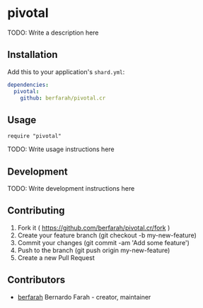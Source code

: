 # pivotal

TODO: Write a description here

## Installation


Add this to your application's `shard.yml`:

```yaml
dependencies:
  pivotal:
    github: berfarah/pivotal.cr
```


## Usage


```crystal
require "pivotal"
```


TODO: Write usage instructions here

## Development

TODO: Write development instructions here

## Contributing

1. Fork it ( https://github.com/berfarah/pivotal.cr/fork )
2. Create your feature branch (git checkout -b my-new-feature)
3. Commit your changes (git commit -am 'Add some feature')
4. Push to the branch (git push origin my-new-feature)
5. Create a new Pull Request

## Contributors

- [berfarah](https://github.com/berfarah) Bernardo Farah - creator, maintainer
